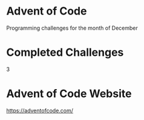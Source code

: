 # Advent of Code
Programming challenges for the month of December

# Completed Challenges
3

# Advent of Code Website
https://adventofcode.com/